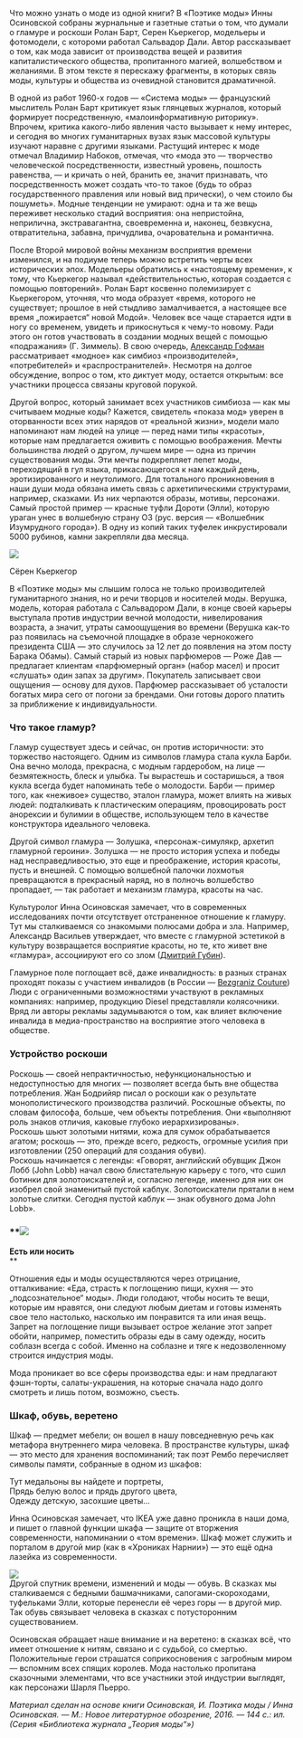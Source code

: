 Что можно узнать о моде из одной книги? В «Поэтике моды» Инны Осиновской собраны журнальные и газетные статьи о том, что думали о гламуре и роскоши Ролан Барт, Серен Кьеркегор, модельеры и фотомодели, с котороми работал Сальвадор Дали. Автор рассказывает о том, как мода зависит от производства вещей и развития капиталистического общества, пропитанного магией, волшебством и желаниями. В этом тексте я перескажу фрагменты, в которых связь моды, культуры и общества из очевидной становится драматичной.

В одной из работ 1960-х годов — «Система моды» — французский мыслитель Ролан Барт критикует язык глянцевых журналов, который формирует посредственную, «малоинформативную риторику». Впрочем, критика какого-либо явления часто вызывает к нему интерес, и сегодня во многих гуманитарных вузах язык массовой культуры изучают наравне с другими языками. Растущий интерес к моде отмечал Владимир Набоков, отмечая, что «мода это — творчество человеческой посредственности, известный уровень, пошлость равенства, — и кричать о ней, бранить ее, значит признавать, что посредственность может создать что-то такое (будь то образ государственного правления или новый вид прически), о чем стоило бы пошуметь». Модные тенденции не умирают: одна и та же вещь переживет несколько стадий восприятия: она непристойна, неприлична, экстравагантна, своевременна и, наконец, безвкусна, отвратительна, забавна, причудлива, очаровательна и романтична.

После Второй мировой войны механизм восприятия времени изменился, и на подиуме теперь можно встретить черты всех исторических эпох. Модельеры обратились к «настоящему времени», к тому, что Кьеркегор называл «действительностью, которая создается с помощью повторений». Ролан Барт косвенно полемизирует с Кьеркегором, уточняя, что мода образует «время, которого не существует; прошлое в ней стыдливо замалчивается, а настоящее все время „пожирается“ новой Модой». Человек все чаще старается идти в ногу со временем, увидеть и прикоснуться к чему-то новому. Ради этого он готов участвовать в создании модных вещей с помощью «подражания» (Г. Зиммель). В свою очередь, [Александр Гофман](https://ru.wikipedia.org/wiki/%D0%93%D0%BE%D1%84%D0%BC%D0%B0%D0%BD,_%D0%90%D0%BB%D0%B5%D0%BA%D1%81%D0%B0%D0%BD%D0%B4%D1%80_%D0%91%D0%B5%D0%BD%D1%86%D0%B8%D0%BE%D0%BD%D0%BE%D0%B2%D0%B8%D1%87) рассматривает «модное» как симбиоз «производителей», «потребителей» и «распространителей». Несмотря на долгое обсуждение, вопрос о том, кто диктует моду, остается открытым: все участники процесса связаны круговой порукой. 

Другой вопрос, который занимает всех участников симбиоза — как мы считываем модные коды? Кажется, свидетель «показа мод» уверен в оторванности всех этих нарядов от «реальной жизни», модели мало напоминают нам людей на улице — перед нами типы «красоты», которые нам предлагается оживить с помощью воображения. Мечты большинства людей о другом, лучшем мире — одна из причин существования моды. Эти мечты подкрепляет лепет моды, переходящий в гул языка, прикасающегося к нам каждый день, эротизированного и неутолимого. Для тотального проникновения в наши души мода обязана иметь связь с архетипическими структурами, например, сказками. Из них черпаются образы, мотивы, персонажи. Самый простой пример — красные туфли Дороти (Элли), которую ураган унес в волшебную страну ОЗ (рус. версия — «Волшебник Изумрудного города»). В одну из копий таких туфелек инкрустировали 5000 рубинов, камни закрепляли два месяца. 

![](https://assets.discours.io/unsafe/900x/production/image/35829d10-a54c-11e8-bfc7-9b5979ddfe3f.jpeg)

Сёрен Кьеркегор

В «Поэтике моды» мы слышим голоса не только производителей гуманитарного знания, но и речи творцов и носителей моды. Верушка, модель, которая работала с Сальвадором Дали, в конце своей карьеры выступала против индустрии вечной молодости, нивелирования возраста, а значит, утраты самоощущения во времени (Верушка как-то раз появилась на съемочной площадке в образе чернокожего президента США — это случилось за 12 лет до появления на этом посту Барака Обамы). Самый старый из новых парфюмеров — Роже Дав — предлагает клиентам «парфюмерный орган» (набор масел) и просит «слушать» один запах за другим». Покупатель записывает свои ощущения — основу для духов. Парфюмер рассказывает об усталости богатых мира сего от погони за брендами. Они готовы дорого платить за приближение к индивидуальности.

### **Что такое гламур?**

Гламур существует здесь и сейчас, он против историчности: это торжество настоящего. Одним из символов гламура стала кукла Барби. Она вечно молода, прекрасна, с модным гардеробом, на лице — безмятежность, блеск и улыбка. Ты вырастешь и состаришься, а твоя кукла всегда будет напоминать тебе о молодости. Барби — пример того, как «неживое» существо, эталон гламура, может влиять на живых людей: подталкивать к пластическим операциям, провоцировать рост анорексии и булимии в обществе, использующем тело в качестве конструктора идеального человека.

Другой символ гламура — Золушка, «персонаж-симулякр, архетип гламурной героини». Золушка — не просто история успеха и победы над несправедливостью, это еще и преображение, история красоты, пусть и внешней. С помощью волшебной палочки лохмотья превращаются в прекрасный наряд, но в полночь волшебство пропадает, — так работает и механизм гламура, красоты на час.

Культуролог Инна Осиновская замечает, что в современных исследованиях почти отсутствует отстраненное отношение к гламуру. Тут мы сталкиваемся со знакомыми полюсами добра и зла. Например, Александр Васильев утверждает, что вместе с гламурной эстетикой в культуру возвращается восприятие красоты, но те, кто живет вне «гламура», ассоциируют его со злом ([Дмитрий Губин](http://www.kommersant.ru/doc/2298601)).

Гламурное поле поглощает всё, даже инвалидность: в разных странах проходят показы с участием инвалидов (в России — [Bezgraniz Couture](../../../Local%20Settings/Temp/гиперссылку%20http:/neinvalid.ru/bezgraniz-couture-moda-bez-granits-v-ramkah-mbfw-russia)) Люди с ограниченными возможностями участвуют в рекламных компаниях: например, продукцию Diesel представляли колясочники. Вряд ли авторы рекламы задумываются о том, как влияет включение инвалида в медиа-пространство на восприятие этого человека в обществе. 

### **Устройство роскоши**

Роскошь — своей непрактичностью, нефункциональностью и недоступностью для многих — позволяет всегда быть вне общества потребления. Жан Бодрийяр писал о роскоши как о результате монополистического производства различий. Роскошные объекты, по словам философа, больше, чем объекты потребления. Они «выполняют роль знаков отличия, каковые глубоко иерархизированы».   
Роскошь шьют золотыми нитями, кожа для сумок обрабатывается агатом; роскошь — это, прежде всего, редкость, огромные усилия при изготовлении (250 операций для создания обуви).   
Роскошь начинается с легенды: «Говорят, английский обувщик Джон Лобб (John Lobb) начал свою блистательную карьеру с того, что сшил ботинки для золотоискателей и, согласно легенде, именно для них он изобрел свой знаменитый пустой каблук. Золотоискатели прятали в нем золотые слитки. Сегодня пустой каблук — знак обувного дома John Lobb».

### **![](https://assets.discours.io/unsafe/900x/production/image/35cbb400-a54c-11e8-bfc7-9b5979ddfe3f.jpeg)  
**Есть или носить**  
**

Отношения еды и моды осуществляются через отрицание, отталкивание: «Еда, страсть к поглощению пищи, кухня — это „подсознательное“ моды». Люди голодают, чтобы носить те вещи, которые им нравятся, они следуют любым диетам и готовы изменять свое тело настолько, насколько им понравится та или иная вещь.   
Запрет на поглощение пищи вызывает острое желание этот запрет обойти, например, поместить образы еды в саму одежду, носить соблазн всегда с собой. Именно на соблазне и тяге к недозволенному строится индустрия моды.

Мода проникает во все сферы производства еды: и нам предлагают фэшн-торты, салаты-украшения, на которые сначала надо долго смотреть и лишь потом, возможно, съесть. 

### **Шкаф, обувь, веретено**

Шкаф — предмет мебели; он вошел в нашу повседневную речь как метафора внутреннего мира человека. В пространстве культуры, шкаф — это место для хранения воспоминаний; так поэт Рембо перечисляет символы памяти, собранные в одном из шкафов:

Тут медальоны вы найдете и портреты,  
Прядь белую волос и прядь другого цвета,  
Одежду детскую, засохшие цветы…

Инна Осиновская замечает, что IKEA уже давно проникла в наши дома, и пишет о главной функции шкафа — защите от вторжения современности, напоминании о «том времени». Шкаф может служить и порталом в другой мир (как в «Хрониках Нарнии») — это ещё одна лазейка из современности. 

![](https://assets.discours.io/unsafe/900x/production/image/3663d550-a54c-11e8-bfc7-9b5979ddfe3f.jpeg)  
Другой спутник времени, изменений и моды — обувь. В сказках мы сталкиваемся с бедными башмачниками, сапогами-скороходами, туфельками Элли, которые перенесли её через горы — в другой мир. Так обувь связывает человека в сказках с потусторонним существованием. 

Осиновская обращает наше внимание и на веретено: в сказках всё, что имеет отношение к нитям, связано и с судьбой, со смертью. Положительные герои страшатся соприкосновения с загробным миром — вспомним всех спящих королев. Мода настолько пропитана сказочными элементами, что все участники этой индустрии выглядят, как персонажи Шарля Пьерро.

_Материал сделан на основе книги Осиновская, И. Поэтика моды / Инна Осиновская. — М.: Новое литературное обозрение, 2016. — 144 с.: ил. (Серия «Библиотека журнала „Теория моды“»)_
